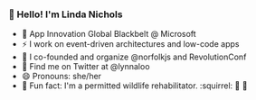 ### 👋 Hello! I'm Linda Nichols

- :briefcase:  App Innovation Global Blackbelt @ Microsoft
- ⚡  I work on event-driven architectures and low-code apps
- 👯  I co-founded and organize @norfolkjs and RevolutionConf
- 💬  Find me on Twitter at @lynnaloo
- 😄  Pronouns: she/her
-  :flashlight: Fun fact: I'm a permitted wildlife rehabilitator. :squirrel: :turtle: :rabbit2:


